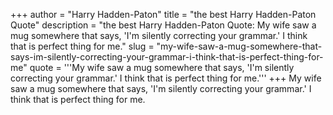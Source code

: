 +++
author = "Harry Hadden-Paton"
title = "the best Harry Hadden-Paton Quote"
description = "the best Harry Hadden-Paton Quote: My wife saw a mug somewhere that says, 'I'm silently correcting your grammar.' I think that is perfect thing for me."
slug = "my-wife-saw-a-mug-somewhere-that-says-im-silently-correcting-your-grammar-i-think-that-is-perfect-thing-for-me"
quote = '''My wife saw a mug somewhere that says, 'I'm silently correcting your grammar.' I think that is perfect thing for me.'''
+++
My wife saw a mug somewhere that says, 'I'm silently correcting your grammar.' I think that is perfect thing for me.
